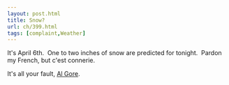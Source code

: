 ```yaml
---
layout: post.html
title: Snow?
url: ch/399.html
tags: [complaint,Weather]
---
```

It's April 6th.  One to two inches of snow are predicted for tonight.  Pardon my French, but c'est connerie.

It's all your fault, [Al Gore](http://columbiaheights.complainthub.com/articles/2007/03/07/will-i-ever-make-it-home).
